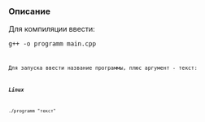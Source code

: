 ### Описание
Для компиляции ввести:

<code>g++ -o programm main.cpp<code>

Для запуска ввести название программы, плюс аргумент - текст:

<strong><em>Linux</em></strong>

<code>./programm "текст"<code>